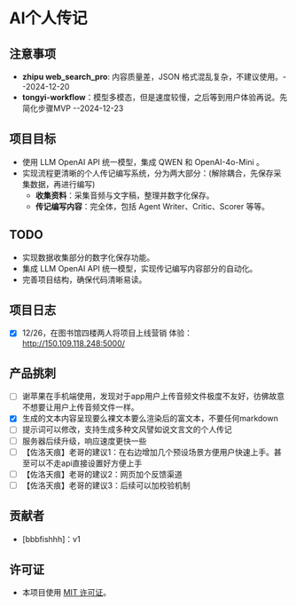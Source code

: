 **AI个人传记**
================

**注意事项**
------------

*   **zhipu web_search_pro**: 内容质量差，JSON 格式混乱复杂，不建议使用。--2024-12-20
*   **tongyi-workflow**：模型多模态，但是速度较慢，之后等到用户体验再说。先简化步骤MVP --2024-12-23

**项目目标**
------------

*   使用 LLM OpenAI API 统一模型，集成 QWEN 和 OpenAI-4o-Mini 。
*   实现流程更清晰的个人传记编写系统，分为两大部分：(解除耦合，先保存采集数据，再进行编写)
    *   **收集资料**：采集音频与文字稿，整理并数字化保存。
    *   **传记编写内容**：完全体，包括 Agent Writer、Critic、Scorer 等等。


**TODO**
------

*   实现数据收集部分的数字化保存功能。
*   集成 LLM OpenAI API 统一模型，实现传记编写内容部分的自动化。
*   完善项目结构，确保代码清晰易读。

**项目日志**
------
- [x] 12/26，在图书馆四楼两人将项目上线营销 体验：http://150.109.118.248:5000/

**产品挑刺**
------
- [ ] 谢苹果在手机端使用，发现对于app用户上传音频文件极度不友好，彷佛故意不想要让用户上传音频文件一样。
- [x] 生成的文本内容呈现要么裸文本要么渲染后的富文本，不要任何markdown
- [ ] 提示词可以修改，支持生成多种文风譬如说文言文的个人传记
- [ ] 服务器后续升级，响应速度更快一些
- [ ] 【佐洛天痕】老哥的建议1：在右边增加几个预设场景方便用户快速上手。甚至可以不走api直接设置好方便上手
- [ ] 【佐洛天痕】老哥的建议2：网页加个反馈渠道
- [ ] 【佐洛天痕】老哥的建议3：后续可以加校验机制

**贡献者**
----------

*   [bbbfishhh]：v1
   

**许可证**
----------

*   本项目使用 [MIT 许可证](https://opensource.org/licenses/MIT)。
